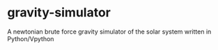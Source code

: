 # gravity-simulator
A newtonian brute force gravity simulator of the solar system written in Python/Vpython 
